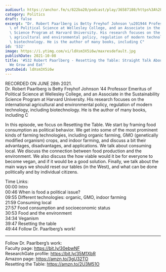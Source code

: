```yaml
---
audiourl: https://anchor.fm/s/822ba20/podcast/play/36587180/https%3A%2F%2Fd3ctxlq1ktw2nl.cloudfront.net%2Fstaging%2F2021-6-2%2F92de8391-f577-d4e3-5fb8-263ad4bcbf28.m4a
category: Politics
draft: false
excerpt: "Dr. Robert Paarlberg is Betty Freyhof Johnson \u201944 Professor Emeritus\
  \ of Political Science at Wellesley College, and an Associate in the Sustainability\
  \ Science Program at Harvard University. His research focuses on the international\
  \ agricultural and environmental policy, regulation of modern technology, including\
  \ biotechnology. He is the author of many books, including C"
id: '532'
image: https://i.ytimg.com/vi/ldXsm3X5i6w/maxresdefault.jpg
publishDate: 2021-10-08
title: '#532 Robert Paarlberg - Resetting the Table: Straight Talk About the Food
  We Grow and Eat'
youtubeid: ldXsm3X5i6w
---
```

<div class="timelinks">

RECORDED ON JUNE 28th 2021.  
Dr. Robert Paarlberg is Betty Freyhof Johnson ’44 Professor Emeritus of Political Science at Wellesley College, and an Associate in the Sustainability Science Program at Harvard University. His research focuses on the international agricultural and environmental policy, regulation of modern technology, including biotechnology. He is the author of many books, including C

In this episode, we focus on Resetting the Table. We start by framing food consumption as political behavior. We get into some of the most prominent kinds of farming technologies, including organic farming, GMO (genetically modified organism) crops, and indoor farming, and discuss a bit their advantages, disadvantages, and applications. We talk about consuming local. We discuss the connection between food production and the environment. We also discuss the how viable would it be for everyone to become vegan, and if it would be a good solution. Finally, we talk about the main ways we should reset our tables (in the West), and what can be done politically and by individual citizens.

Time Links:  
<time>00:00</time> Intro  
<time>00:46</time> When is food a political issue?  
<time>09:55</time> Different technologies: organic, GMO, indoor farming  
<time>21:59</time> Consuming local  
<time>27:57</time> Food consumption and socioeconomic status  
<time>30:53</time> Food and the environment  
<time>34:34</time> Veganism  
<time>39:47</time> Resetting the table  
<time>49:44</time> Follow Dr. Paarlberg’s work!

---

Follow Dr. Paarlberg’s work:  
Faculty page: https://bit.ly/30ebwNF  
ResearchGate profile: https://bit.ly/35M1XbR  
Amazon page: https://amzn.to/3gU32TO  
Resetting the Table: https://amzn.to/2U3M51O
</div>

